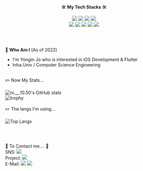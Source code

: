 

<div align="center">

🛠 **My Tech Stacks** 🛠  
  
<img src="https://img.shields.io/badge/flutter-50bcdf?style=flat&logo=Flutter&logoColor=ffffff"/>
<img src="https://img.shields.io/badge/Swift-ffffff?style=flat&logo=Swift&logoColor=F05138"/>
<img src="https://img.shields.io/badge/Spring-6DB33F?style=flat&logo=Spring&logoColor=ffffff"/>
<img src="https://img.shields.io/badge/iOS-ffffff?style=flat&logo=Apple&logoColor=000000"/>
<br/>
<img src="https://img.shields.io/badge/FireBase-1299F3?style=flat&logo=Firebase&logoColor=FFCA28"/>
<img src="https://img.shields.io/badge/Figma-696969?style=flat&logo=Figma&logoColor=F24E1E"/>
<img src="https://img.shields.io/badge/C++-00599C?style=flat&logo=C++&logoColor=ffffff"/>
<img src="https://img.shields.io/badge/Linux-222222?style=flat&logo=Linux&logoColor=FCC624"/>
<img src="https://img.shields.io/badge/MySQL-4479A1?style=flat&logo=MySQL&logoColor=ffffff"/>

</div>

<br/><br/>

:boy: **Who Am I** (As of 2022)
 - I'm Yongin Jo who is interested in iOS Development & Flutter
 - Inha.Univ / Computer Science Engineering
<br/><br/>

:pencil2: Now My Stats...  
<br/>
![ni.__.10.50's GitHub stats](https://github-readme-stats.vercel.app/api?username=usa4060&show_icons=true&theme=midnight-purple)  
![trophy](https://github-profile-trophy.vercel.app/?username=usa4060)  
<br/>
:pencil2: The langs I'm using...  
<br/>
![Top Langs](https://github-readme-stats.vercel.app/api/top-langs/?username=usa4060&layout=compact&theme=midnight-purple)  

<br/><br/>
 

:raised_hands: To Contact me.... :raised_hands:
<br/>
SNS: <a href="https://www.instagram.com/ni.__.10.50/" target="_blank"><img src="https://img.shields.io/badge/ni.__.10.50-E4405F?style=flat&logo=Instagram&logoColor=ffffff"/></a>
<br/>
Project: <a href="https://github.com/usa4060" target="_blank"><img src="https://img.shields.io/badge/MyGithub-696969?style=flat&logo=GitHub&logoColor=181717"/></a>
<br/>
E-Mail: <img src="https://img.shields.io/badge/yongin9805@gmail.com-ffffff?style=flat&logo=Gmail&logoColor=EA4335"/></a> <img src="https://img.shields.io/badge/cocoa9805@naver.com-ffffff?style=flat&logo=Naver&logoColor=03C75A"/></a>
